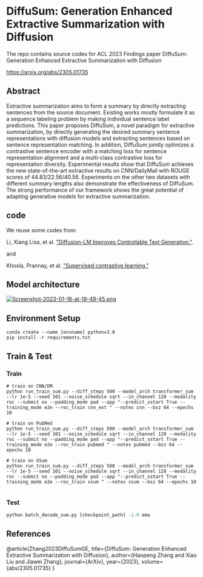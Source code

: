 # DiffuSum: Generation Enhanced Extractive Summarization with Diffusion

The repo contains source codes for ACL 2023 Findings paper DiffuSum: Generation Enhanced Extractive Summarization with Diffusion

https://arxiv.org/abs/2305.01735

## Abstract

Extractive summarization aims to form a summary by directly extracting sentences from the source document. Existing works mostly formulate it as a sequence labeling problem by making individual sentence label predictions. This paper proposes DiffuSum, a novel paradigm for extractive summarization, by directly generating the desired summary sentence representations with diffusion models and extracting sentences based on sentence representation matching. In addition, DiffuSum jointly optimizes a contrastive sentence encoder with a matching loss for sentence representation alignment and a multi-class contrastive loss for representation diversity. Experimental results show that DiffuSum achieves the new state-of-the-art extractive results on CNN/DailyMail with ROUGE scores of $44.83/22.56/40.56$. Experiments on the other two datasets with different summary lengths also demonstrate the effectiveness of DiffuSum. The strong performance of our framework shows the great potential of adapting generative models for extractive summarization.


## code


 We reuse some codes from:
 
 Li, Xiang Lisa, et al. ["Diffusion-LM Improves Controllable Text Generation."](https://github.com/XiangLi1999/Diffusion-LM).

 and 
 
 Khosla, Prannay, et al. ["Supervised contrastive learning."](https://github.com/google-research/google-research/tree/master/supcon)

## Model architecture

[![Screenshot-2023-01-18-at-19-49-45.png](https://i.postimg.cc/sgq0BRyn/Screenshot-2023-01-18-at-19-49-45.png)](https://postimg.cc/DSQcDHSs)

## Environment Setup

```shell
conda create --name [envname] python=3.8
pip install -r requirements.txt
```



## Train & Test

### Train

```shell
# train on CNN/DM
python run_train_sum.py --diff_steps 500 --model_arch transformer_sum --lr 1e-5 --seed 101 --noise_schedule sqrt --in_channel 128 --modality roc --submit no --padding_mode pad --app "--predict_xstart True --training_mode e2e --roc_train cnn_ext " --notes cnn --bsz 64 --epochs 10

# train on PubMed
python run_train_sum.py --diff_steps 500 --model_arch transformer_sum --lr 1e-5 --seed 101 --noise_schedule sqrt --in_channel 128 --modality roc --submit no --padding_mode pad --app "--predict_xstart True --training_mode e2e --roc_train pubmed " --notes pubmed --bsz 64 --epochs 10

# train on XSum
python run_train_sum.py --diff_steps 500 --model_arch transformer_sum --lr 1e-5 --seed 101 --noise_schedule sqrt --in_channel 128 --modality roc --submit no --padding_mode pad --app "--predict_xstart True --training_mode e2e --roc_train xsum " --notes xsum --bsz 64 --epochs 10


```

### Test

```python
python batch_decode_sum.py [checkpoint_path] -1.0 ema
```
## References
@article{Zhang2023DiffuSumGE,
  title={DiffuSum: Generation Enhanced Extractive Summarization with Diffusion},
  author={Haopeng Zhang and Xiao Liu and Jiawei Zhang},
  journal={ArXiv},
  year={2023},
  volume={abs/2305.01735}
}
